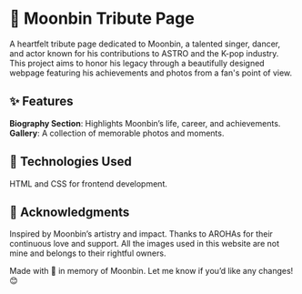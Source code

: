 # 🌙 Moonbin Tribute Page

A heartfelt tribute page dedicated to Moonbin, a talented singer, dancer, and actor known for his contributions to ASTRO and the K-pop industry. 
This project aims to honor his legacy through a beautifully designed webpage featuring his achievements and photos from a fan's point of view.

## ✨ Features

**Biography Section**: Highlights Moonbin’s life, career, and achievements.
**Gallery**: A collection of memorable photos and moments.

## 🎨 Technologies Used
HTML and CSS for frontend development.

## 🌟 Acknowledgments
Inspired by Moonbin’s artistry and impact.
Thanks to AROHAs for their continuous love and support.
All the images used in this website are not mine and belongs to their rightful owners.

Made with 💜 in memory of Moonbin.
Let me know if you’d like any changes! 😊






